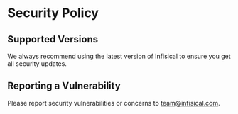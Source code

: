 # Security Policy

## Supported Versions

We always recommend using the latest version of Infisical to ensure you get all security updates.

## Reporting a Vulnerability

Please report security vulnerabilities or concerns to team@infisical.com.
